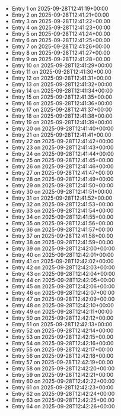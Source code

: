 - Entry 1 on 2025-09-28T12:41:19+00:00
- Entry 2 on 2025-09-28T12:41:21+00:00
- Entry 3 on 2025-09-28T12:41:22+00:00
- Entry 4 on 2025-09-28T12:41:23+00:00
- Entry 5 on 2025-09-28T12:41:24+00:00
- Entry 6 on 2025-09-28T12:41:25+00:00
- Entry 7 on 2025-09-28T12:41:26+00:00
- Entry 8 on 2025-09-28T12:41:27+00:00
- Entry 9 on 2025-09-28T12:41:28+00:00
- Entry 10 on 2025-09-28T12:41:29+00:00
- Entry 11 on 2025-09-28T12:41:30+00:00
- Entry 12 on 2025-09-28T12:41:31+00:00
- Entry 13 on 2025-09-28T12:41:32+00:00
- Entry 14 on 2025-09-28T12:41:34+00:00
- Entry 15 on 2025-09-28T12:41:35+00:00
- Entry 16 on 2025-09-28T12:41:36+00:00
- Entry 17 on 2025-09-28T12:41:37+00:00
- Entry 18 on 2025-09-28T12:41:38+00:00
- Entry 19 on 2025-09-28T12:41:39+00:00
- Entry 20 on 2025-09-28T12:41:40+00:00
- Entry 21 on 2025-09-28T12:41:41+00:00
- Entry 22 on 2025-09-28T12:41:42+00:00
- Entry 23 on 2025-09-28T12:41:43+00:00
- Entry 24 on 2025-09-28T12:41:44+00:00
- Entry 25 on 2025-09-28T12:41:45+00:00
- Entry 26 on 2025-09-28T12:41:46+00:00
- Entry 27 on 2025-09-28T12:41:47+00:00
- Entry 28 on 2025-09-28T12:41:49+00:00
- Entry 29 on 2025-09-28T12:41:50+00:00
- Entry 30 on 2025-09-28T12:41:51+00:00
- Entry 31 on 2025-09-28T12:41:52+00:00
- Entry 32 on 2025-09-28T12:41:53+00:00
- Entry 33 on 2025-09-28T12:41:54+00:00
- Entry 34 on 2025-09-28T12:41:55+00:00
- Entry 35 on 2025-09-28T12:41:56+00:00
- Entry 36 on 2025-09-28T12:41:57+00:00
- Entry 37 on 2025-09-28T12:41:58+00:00
- Entry 38 on 2025-09-28T12:41:59+00:00
- Entry 39 on 2025-09-28T12:42:00+00:00
- Entry 40 on 2025-09-28T12:42:01+00:00
- Entry 41 on 2025-09-28T12:42:02+00:00
- Entry 42 on 2025-09-28T12:42:03+00:00
- Entry 43 on 2025-09-28T12:42:04+00:00
- Entry 44 on 2025-09-28T12:42:05+00:00
- Entry 45 on 2025-09-28T12:42:06+00:00
- Entry 46 on 2025-09-28T12:42:07+00:00
- Entry 47 on 2025-09-28T12:42:09+00:00
- Entry 48 on 2025-09-28T12:42:10+00:00
- Entry 49 on 2025-09-28T12:42:11+00:00
- Entry 50 on 2025-09-28T12:42:12+00:00
- Entry 51 on 2025-09-28T12:42:13+00:00
- Entry 52 on 2025-09-28T12:42:14+00:00
- Entry 53 on 2025-09-28T12:42:15+00:00
- Entry 54 on 2025-09-28T12:42:16+00:00
- Entry 55 on 2025-09-28T12:42:17+00:00
- Entry 56 on 2025-09-28T12:42:18+00:00
- Entry 57 on 2025-09-28T12:42:19+00:00
- Entry 58 on 2025-09-28T12:42:20+00:00
- Entry 59 on 2025-09-28T12:42:21+00:00
- Entry 60 on 2025-09-28T12:42:22+00:00
- Entry 61 on 2025-09-28T12:42:23+00:00
- Entry 62 on 2025-09-28T12:42:24+00:00
- Entry 63 on 2025-09-28T12:42:25+00:00
- Entry 64 on 2025-09-28T12:42:26+00:00
